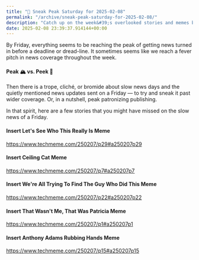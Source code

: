 ```yaml
---
title: "🔮 Sneak Peak Saturday for 2025-02-08"
permalink: "/archive/sneak-peak-saturday-for-2025-02-08/"
description: "Catch up on the week&#39;s overlooked stories and memes before the weekend rush!"
date: 2025-02-08 23:39:37.914144+00:00
---
```


<!-- buttondown-editor-mode: fancy --><p>By Friday, everything seems to be reaching the peak of getting news turned in before a deadline or dread-line. It sometimes seems like we reach a fever pitch in news coverage throughout the week.</p><h4>Peak 🏔️ vs. Peek 👀</h4><p>Then there is a trope, cliché, or bromide about slow news days and the quietly mentioned news updates sent on a Friday — to try and sneak it past wider coverage. Or, in a nutshell, peak patronizing publishing.</p><p>In that spirit, here are a few stories that you might have missed on the slow news of a Friday.</p><h4>Insert Let's See Who This Really Is Meme</h4><p><a target="_blank" rel="noopener noreferrer nofollow" href="https://www.techmeme.com/250207/p29#a250207p29">https://www.techmeme.com/250207/p29#a250207p29</a></p><h4>Insert Ceiling Cat Meme</h4><p><a target="_blank" rel="noopener noreferrer nofollow" href="https://www.techmeme.com/250207/p7#a250207p7">https://www.techmeme.com/250207/p7#a250207p7</a></p><h4>Insert We're All Trying To Find The Guy Who Did This Meme</h4><p><a target="_blank" rel="noopener noreferrer nofollow" href="https://www.techmeme.com/250207/p22#a250207p22">https://www.techmeme.com/250207/p22#a250207p22</a></p><h4>Insert That Wasn't Me, That Was Patricia Meme</h4><p><a target="_blank" rel="noopener noreferrer nofollow" href="https://www.techmeme.com/250207/p1#a250207p1">https://www.techmeme.com/250207/p1#a250207p1</a></p><h4>Insert Anthony Adams Rubbing Hands Meme</h4><p><a target="_blank" rel="noopener noreferrer nofollow" href="https://www.techmeme.com/250207/p15#a250207p15">https://www.techmeme.com/250207/p15#a250207p15</a></p>